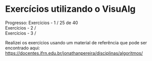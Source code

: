 # Exercícios utilizando o VisuAlg

Progresso:
Exercícios - 1 / 25 de 40<br>
Exercícios - 2 /<br>
Exercícios - 3 /<br>

Realizei os exercícios usando um material de referência que pode ser encontrado aqui:
https://docentes.ifrn.edu.br/jonathanpereira/disciplinas/algoritmos/
